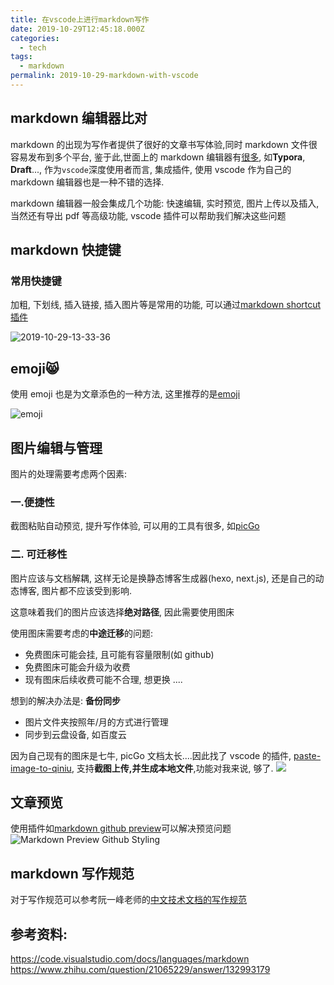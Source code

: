 ```yaml
---
title: 在vscode上进行markdown写作
date: 2019-10-29T12:45:18.000Z
categories:
  - tech
tags:
  - markdown
permalink: 2019-10-29-markdown-with-vscode
---
```


## markdown 编辑器比对

markdown 的出现为写作者提供了很好的文章书写体验,同时 markdown 文件很容易发布到多个平台, 鉴于此,世面上的 markdown 编辑器有[很多](https://zhuanlan.zhihu.com/p/69210764), 如**Typora**, **Draft**..., 作为`vscode`深度使用者而言, 集成插件, 使用 vscode 作为自己的 markdown 编辑器也是一种不错的选择.

markdown 编辑器一般会集成几个功能: 快速编辑, 实时预览, 图片上传以及插入, 当然还有导出 pdf 等高级功能, vscode 插件可以帮助我们解决这些问题

## markdown 快捷键

### 常用快捷键

加粗, 下划线, 插入链接, 插入图片等是常用的功能, 可以通过[markdown shortcut 插件](https://marketplace.visualstudio.com/items?itemName=mdickin.markdown-shortcuts)

![2019-10-29-13-33-36](http://blog.chenxiaoyao.cn/image/2019/10/2019-10-29-13-33-36.png)

## emoji😸

使用 emoji 也是为文章添色的一种方法, 这里推荐的是[emoji](https://github.com/Perkovec/Emoji.git)

![emoji](https://github.com/Perkovec/Emoji/raw/master/example.gif)

## 图片编辑与管理

图片的处理需要考虑两个因素:

### 一.便捷性

截图粘贴自动预览, 提升写作体验, 可以用的工具有很多, 如[picGo](https://picgo.github.io/PicGo-Doc/zh/)

### 二. 可迁移性

图片应该与文档解耦, 这样无论是换静态博客生成器(hexo, next.js), 还是自己的动态博客, 图片都不应该受到影响.

这意味着我们的图片应该选择**绝对路径**, 因此需要使用图床

使用图床需要考虑的**中途迁移**的问题:

- 免费图床可能会挂, 且可能有容量限制(如 github)
- 免费图床可能会升级为收费
- 现有图床后续收费可能不合理, 想更换
  ....

想到的解决办法是: **备份同步**

- 图片文件夹按照年/月的方式进行管理
- 同步到云盘设备, 如百度云

因为自己现有的图床是七牛, picGo 文档太长....因此找了 vscode 的插件, [paste-image-to-qiniu](https://marketplace.visualstudio.com/items?itemName=favers.paste-image-to-qiniu), 支持**截图上传,并生成本地文件**,功能对我来说, 够了.
![](https://github.com/favers/vscode-qiniu-upload-image/raw/master/screenshot/screenshot.gif)

## 文章预览

使用插件如[markdown github preview](https://marketplace.visualstudio.com/items?itemName=bierner.markdown-preview-github-styles)可以解决预览问题
![Markdown Preview Github Styling](https://github.com/mjbvz/vscode-github-markdown-preview-style/raw/master/docs/example.png)

## markdown 写作规范

对于写作规范可以参考阮一峰老师的[中文技术文档的写作规范](https://github.com/ruanyf/document-style-guide)

## 参考资料:

https://code.visualstudio.com/docs/languages/markdown
https://www.zhihu.com/question/21065229/answer/132993179
